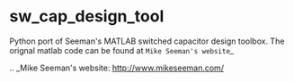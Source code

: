 # sw_cap_design_tool
Python port of Seeman's MATLAB switched capacitor design toolbox.
The orignal matlab code can be found at `Mike Seeman's website`_

.. _Mike Seeman's website: http://www.mikeseeman.com/